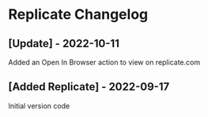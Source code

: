 # Replicate Changelog
## [Update] - 2022-10-11

Added an Open In Browser action to view on replicate.com

## [Added Replicate] - 2022-09-17

Initial version code
